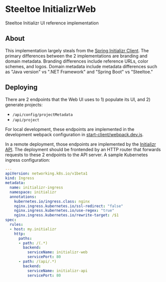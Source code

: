# Steeltoe InitializrWeb

Steeltoe Initializr UI reference implementation

## About

This implementation largely steals from the [Spring Initializr Client](https://github.com/spring-io/start.spring.io).
The primary differences between the 2 implementations are branding and domain metadata.
Branding differences include reference URLs, color schemes, and logos.
Domain metadata include metadata differences such as "Java version" vs ".NET Framework" and "Spring Boot" vs "Steeltoe."

## Deploying

There are 2 endpoints that the Web UI uses to 1) populate its UI, and 2) generate projects:

* `/api/config/projectMetadata`
* `/api/project`

For local development, these endpoints are implemented in the development webpack configuration in [start-client/webpack.dev.js](start-client/webpack.dev.js).

In a remote deployment, those endpoints are implemented by the [Initializr API](https://github.com/SteeltoeOSS/InitializrApi).
The deployment should be frontended by an HTTP router that forwards requests to these 2 endpoints to the API server.
A sample Kubernetes ingress configuration:
```yaml
---
apiVersion: networking.k8s.io/v1beta1
kind: Ingress
metadata:
  name: initializr-ingress
  namespace: initializr
  annotations:
    kubernetes.io/ingress.class: nginx
    nginx.ingress.kubernetes.io/ssl-redirect: "false"
    nginx.ingress.kubernetes.io/use-regex: "true"
    nginx.ingress.kubernetes.io/rewrite-target: /$1
spec:
  rules:
  - host: my.initializr
    http:
      paths:
      - path: /(.*)
        backend:
          serviceName: initializr-web
          servicePort: 80
      - path: /(api/.*)
        backend:
          serviceName: initializr-api
          servicePort: 80
```
